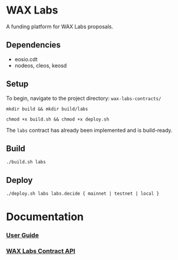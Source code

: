 # WAX Labs
A funding platform for WAX Labs proposals.

## Dependencies

* eosio.cdt
* nodeos, cleos, keosd

## Setup

To begin, navigate to the project directory: `wax-labs-contracts/`

    mkdir build && mkdir build/labs

    chmod +x build.sh && chmod +x deploy.sh

The `labs` contract has already been implemented and is build-ready.

## Build

    ./build.sh labs

## Deploy

    ./deploy.sh labs labs.decide { mainnet | testnet | local }

# Documentation

### [User Guide](docs/UserGuide.md)

### [WAX Labs Contract API](docs/ContractAPI.md)
